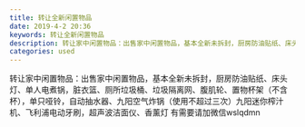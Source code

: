 ```yaml
---
title: 转让全新闲置物品
date: 2019-4-2 20:36
keywords: 转让全新闲置物品
description: 转让家中闲置物品：出售家中闲置物品，基本全新未拆封，厨房防油贴纸、床头灯、单人电煮锅，脏衣篮、厕所垃圾桶、垃圾隔离网、腹肌轮、置物杯架（不含杯），单只哑铃，自动抽水器、九阳空气炸锅（使用不超过三次）九阳迷你榨汁机、飞利浦电动牙刷，超声波洁面
categories: used
---
```

<td class="t_f" id="postmessage_3378636">

转让家中闲置物品：出售家中闲置物品，基本全新未拆封，厨房防油贴纸、床头灯、单人电煮锅，脏衣篮、厕所垃圾桶、垃圾隔离网、腹肌轮、置物杯架（不含杯），单只哑铃，自动抽水器、九阳空气炸锅（使用不超过三次）九阳迷你榨汁机、飞利浦电动牙刷，超声波洁面仪、香薰灯 有需要请加微信wslqdmn </td>
